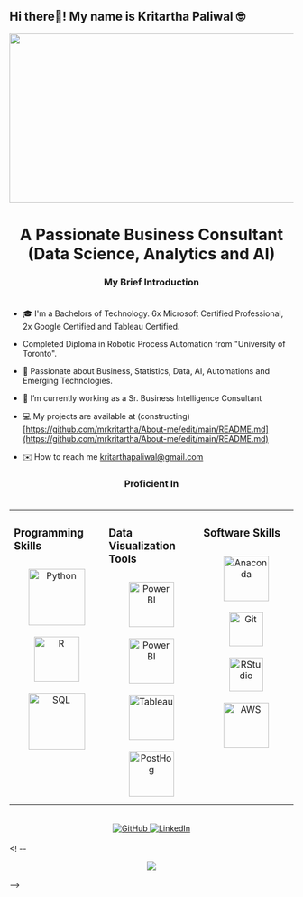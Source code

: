 ## Hi there👋! My name is Kritartha Paliwal 🤓

<div align="center">
<img src="https://raw.githubusercontent.com/thomasync/thomasync/main/headergitlight.gif#gh-light-mode-only" align="center" height="300" width = "600" />  
</div>  
  

# <div align="center">A Passionate Business Consultant (Data Science, Analytics and AI) </div>  

### <div align="center">My Brief Introduction</div><br />

- 🎓 I'm a Bachelors of Technology. 6x Microsoft Certified Professional, 2x Google Certified and Tableau Certified.
- Completed Diploma in Robotic Process Automation from "University of Toronto". 

- 🌱 Passionate about Business, Statistics, Data, AI, Automations and Emerging Technologies.

- 💼 I’m currently working as a Sr. Business Intelligence Consultant

- 💻 My projects are available at (constructing) [https://github.com/mrkritartha/About-me/edit/main/README.md](https://github.com/mrkritartha/About-me/edit/main/README.md)
  
- ✉️ How to reach me [kritarthapaliwal@gmail.com](kritarthapaliwal@gmail.com)

### <div align="center">Proficient In</div><br />

<table><tr><td valign="top" width="33%">

### Programming Skills  
<div align="center">  
<img style="margin: 10px" src="https://cdn.jsdelivr.net/gh/devicons/devicon/icons/python/python-original.svg" alt="Python" height="100" style="margin-bottom: 5px;" />
<img style="margin: 10px" src="https://cdn.jsdelivr.net/gh/devicons/devicon/icons/r/r-original.svg" alt="R" height="80" />  
<img style="margin: 10px" src="https://cdn.jsdelivr.net/gh/devicons/devicon/icons/mysql/mysql-original-wordmark.svg" alt="SQL" height="100" />  

</div>

</td><td valign="top" width="33%">





### Data Visualization Tools
<div align="center">  
<img style="margin: 10px" src="https://upload.wikimedia.org/wikipedia/commons/c/cf/New_Power_BI_Logo.svg" alt="Power BI" height="80" />  
<img style="margin: 10px" src="https://www.freelogovectors.net/wp-content/uploads/2023/11/power_bi-logo-freelogovectors.net_.png" alt="Power BI" height="80" />  
<img style="margin: 10px" src="https://upload.vectorlogo.zone/logos/tableau/images/113a311a-6d5d-4b7e-9193-79807e4844e3.svg" alt="Tableau" height="80" />  
<img style="margin: 10px" src="https://www.vectorlogo.zone/logos/google_analytics/google_analytics-ar21.svg" alt="PostHog" height="80" />  

</div>

</td><td valign="top" width="33%">




### Software Skills
<div align="center">  
<img style="margin: 10px" src="https://cdn.jsdelivr.net/gh/devicons/devicon/icons/anaconda/anaconda-original.svg" alt="Anaconda" height="80" />
<img style="margin: 10px" src="https://profilinator.rishav.dev/skills-assets/git-scm-icon.svg" alt="Git" height="60" />
<img style="margin: 10px" src="https://cdn.jsdelivr.net/gh/devicons/devicon/icons/rstudio/rstudio-original.svg" alt="RStudio" height="60" />
<img style="margin: 10px" src="https://upload.wikimedia.org/wikipedia/commons/9/93/Amazon_Web_Services_Logo.svg" alt="AWS" height="80" />




</div>

</td></tr></table>  

<br/>  

<div align="center">
  <a href="https://github.com/mrkritartha/About-me/edit/main/README.md" target="_blank">
    <img src="https://img.shields.io/badge/github-%2324292e.svg?&style=for-the-badge&logo=github&logoColor=white" alt="GitHub" style="margin-bottom: 5px;" />
  </a>
  <a href="https://www.linkedin.com/in/kritartha-paliwal-636b0012a/" target="_blank">
    <img src="https://img.shields.io/badge/linkedin-%231E77B5.svg?&style=for-the-badge&logo=linkedin&logoColor=white" alt="LinkedIn" style="margin-bottom: 5px;" />
  </a>
</div>  
  

<! --
<br/>  

<div align="center">
  <img src="https://komarev.com/ghpvc/?username=mrkritartha&&style=flat-square" align="center" />
</div>  
  
<br/> 
 -->

